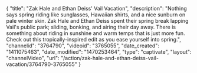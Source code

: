 {
    "title": "Zak Hale and Ethan Deiss' Vail Vacation",
    "description": "Nothing says spring riding like sunglasses, Hawaiian shirts, and a nice sunburn on pale winter skin. Zak Hale and Ethan Deiss spent their spring break lapping Vail's public park; sliding, bonking, and airing their day away. There is something about riding in sunshine and warm temps that is just more fun. Check out this tropically-inspired edit as you ease yourself into spring.",
    "channelid": "3764790",
    "videoid": "3765055",
    "date_created": "1411075463",
    "date_modified": "1470253464",
    "type": "captivate",
    "layout": "channelVideo",
    "url": "\/action\/zak-hale-and-ethan-deiss-vail-vacation\/3764790-3765055"
}